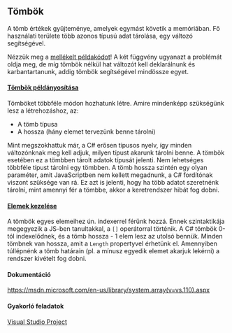 ## Tömbök
A tömb értékek gyűjteménye, amelyek egymást követik a memóriában.
Fő használati területe több azonos típusú adat tárolása, egy változó segítségével.

Nézzük meg a [mellékelt példakódot](./Yellowroad.Array/Theory/ArrayUseCases.cs)! A két függvény ugyanazt a problémát oldja meg, de míg tömbök nélkül hat változót kell deklarálnunk és karbantartanunk, addig tömbök segítségével mindössze egyet.

#### [Tömbök példányosítása](./Yellowroad.Array/Theory/Instatiation.cs)
Tömböket többféle módon hozhatunk létre. Amire mindenképp szükségünk lesz a létrehozáshoz, az:
- A tömb típusa
- A hossza (hány elemet tervezünk benne tárolni)

Mint megszokhattuk már, a C# erősen típusos nyelv, így minden változónknak meg kell adjuk, milyen típust akarunk tárolni benne. A tömbök esetében ez a tömbben tárolt adatok típusát jelenti. Nem lehetséges többféle típust tárolni egy tömbben.
A tömb hossza szintén egy olyan paraméter, amit JavaScriptben nem kellett megadnunk, a C# fordítónak viszont szüksége van rá. Ez azt is jelenti, hogy ha több adatot szeretnénk tárolni, mint amennyi fér a tömbbe, akkor a keretrendszer hibát fog dobni.
 
#### [Elemek kezelése](./Yellowroad.Array/Theory/Elements.cs)
A tömbök egyes elemeihez ún. indexerrel férünk hozzá. Ennek szintaktikája megegyezik a JS-ben tanultakkal, a `[]` operátorral történik.
A C# tömbök 0-tól indexelődnek, és a tömb hossza - 1 elem lesz az utolsó bennük.
Minden tömbnek van hossza, amit a `Length` propertyvel érhetünk el.
Amennyiben túllépnénk a tömb határain (pl. a mínusz egyedik elemet akarjuk lekérni) a rendszer kivételt fog dobni.

#### Dokumentáció
https://msdn.microsoft.com/en-us/library/system.array(v=vs.110).aspx

#### Gyakorló feladatok
[Visual Studio Project](./Yellowroad.Array/Tasks) 